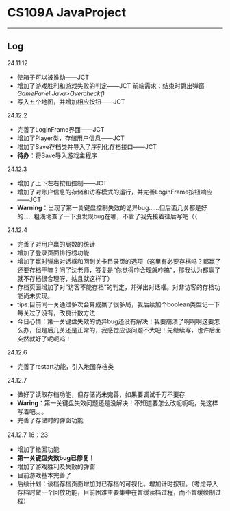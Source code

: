 # CS109A  JavaProject
---------
## Log
24.11.12

- 使箱子可以被推动——JCT
- 增加了游戏胜利和游戏失败的判定——JCT    前端需求：结束时跳出弹窗 _GamePanel.Java>Overcheck()_
- 写入五个地图，并增加相应按钮——JCT

24.12.2

- 完善了LoginFrame界面——JCT
- 增加了Player类，存储用户信息——JCT
- 增加了Save存档类并导入了序列化存档接口——JCT
- **待办**：将Save导入游戏主程序

24.12.3

- 增加了上下左右按钮控制——JCT
- 增加了对账户信息的存储和访客模式的运行，并完善LoginFrame按钮响应——JCT
- **Warning**：出现了第一关键盘控制失效的诡异bug……但后面几关都是好的……粗浅地查了一下没发现bug在哪，不管了我先接着往后写吧（（

24.12.4

- 完善了对用户赢的局数的统计
- 增加了登录页面排行榜功能
- 增加了赢时弹出对话框和回到关卡目录页的选项（这里有必要存档吗？都赢了还要存档干嘛？问了沈老师，答复是“你觉得咋合理就咋搞”，那我认为都赢了就不存档很合理呀，姑且就这样了）
- 存档页面增加了对“访客不能存档”的判定，并弹出对话框。对非访客的存档功能尚未实现。
- tips:目前同一关通过多次会算成赢了很多局，我后续加个boolean类型记一下每关过了没有，改良计数方法
- 今日心情：第一关键盘失效的诡异bug还没有解决！我要崩溃了啊啊啊这要怎么办，但是后几关还是正常的，我感觉应该问题不大吧！先继续写，也许后面突然就好了呢呃呜！

24.12.6

- 完善了restart功能，引入地图存档类

24.12.7

- 做好了读取存档功能，但存储尚未完善，如果要调试千万不要存
- **Waring**：第一关键盘失效问题还是没解决！不知道要怎么改呃呃呃，先这样写着吧。。。
- 完善了存储时的弹窗功能

24.12.7    16：23

- 增加了撤回功能
- **第一关键盘失效bug已修复！**
- 增加了游戏胜利及失败的弹窗
- 目前游戏基本完善了
- 后续计划：读档存档页面增加对已存档的可视化。增加计时按钮。（考虑导入存档时做一个回放功能，目前困难主要集中在暂缓读档过程，而不暂缓绘制过程）
